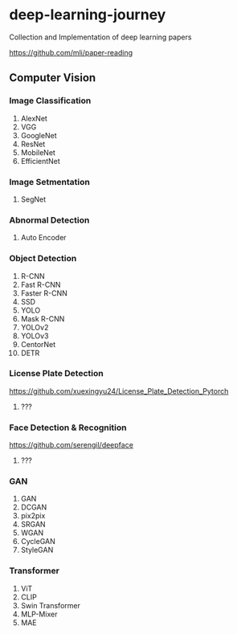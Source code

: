 # deep-learning-journey
Collection and Implementation of deep learning papers

https://github.com/mli/paper-reading
                    
## Computer Vision
### Image Classification
1. AlexNet
2. VGG
3. GoogleNet
4. ResNet
5. MobileNet
6. EfficientNet

### Image Setmentation
1. SegNet

### Abnormal Detection
1. Auto Encoder

### Object Detection
1. R-CNN
2. Fast R-CNN
3. Faster R-CNN
4. SSD
5. YOLO
6. Mask R-CNN
7. YOLOv2
8. YOLOv3
9. CentorNet
10. DETR

### License Plate Detection
https://github.com/xuexingyu24/License_Plate_Detection_Pytorch
1. ???

### Face Detection & Recognition
https://github.com/serengil/deepface
1. ???

### GAN
1. GAN
2. DCGAN
3. pix2pix
4. SRGAN
5. WGAN
6. CycleGAN
7. StyleGAN

### Transformer
1. ViT
2. CLIP
3. Swin Transformer
4. MLP-Mixer
5. MAE




